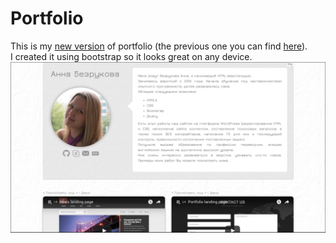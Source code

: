 # Portfolio

This is my [new version](https://rawgit.com/atanyday/Portfolio/master/index.html) of portfolio (the previous one you can find [here](https://cdn.rawgit.com/atanyday/Portfolio-old-version/master/index.html)). <br>
I created it using bootstrap so it looks great on any device.
![Picture](Main.jpg)
